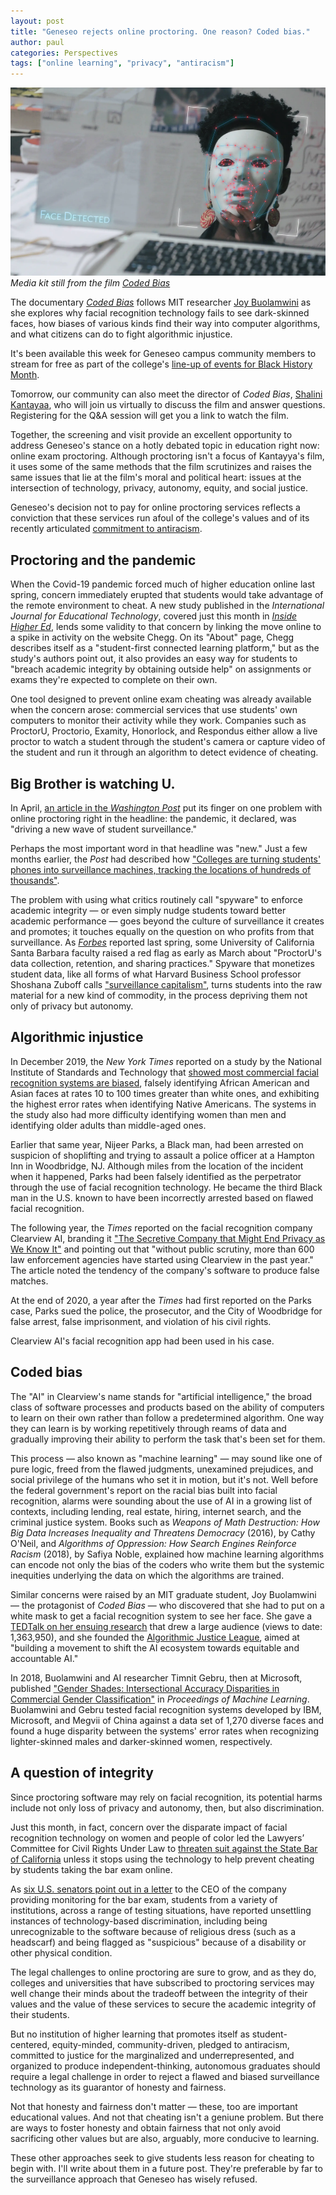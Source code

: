 ```yaml
---
layout: post
title: "Geneseo rejects online proctoring. One reason? Coded bias." 
author: paul
categories: Perspectives
tags: ["online learning", "privacy", "antiracism"]
---
```


![Still from Coded Bias film](/images/1_JoyinMaskStill_50-percent.png)
*Media kit still from the film [Coded Bias](https://www.codedbias.com/marketing-and-social-kit)*

<span class="drop">T</span>he documentary [*Coded Bias*](https://www.codedbias.com/) follows MIT researcher [Joy Buolamwini](https://www.poetofcode.com/) as she explores why facial recognition technology fails to see dark-skinned faces, how biases of various kinds find their way into computer algorithms, and what citizens can do to fight algorithmic injustice.

It's been available this week for Geneseo campus community members to stream for free as part of the college's [line-up of events for Black History Month](https://events.geneseo.edu/black_history_month). 

Tomorrow, our community can also meet the director of *Coded Bias*, [Shalini Kantayaa](https://www.shalinikantayya.net/), who will join us virtually to discuss the film and answer questions. Registering for the Q&A session will get you a link to watch the film.

Together, the screening and visit provide an excellent opportunity to address Geneseo's stance on a hotly debated topic in education right now: online exam proctoring. Although  proctoring isn't a focus of Kantayya's film, it uses some of the same methods that the film scrutinizes and raises the same issues that lie at the film's moral and political heart: issues at the intersection of technology, privacy, autonomy, equity, and social justice. 

Geneseo's decision not to pay for online proctoring services reflects a conviction that these services run afoul of the college's values and of its recently articulated [commitment to antiracism](https://www.geneseo.edu/tlc/becoming-antiracist-college-project).

## Proctoring and the pandemic

When the Covid-19 pandemic forced much of higher education online last spring, concern immediately erupted that students would take advantage of the remote environment to cheat. A new study published in the *International Journal for Educational Technology*, covered just this month in *[Inside Higher Ed](https://www.insidehighered.com/news/2021/02/05/study-finds-nearly-200-percent-jump-questions-submitted-chegg-after-start-pandemic)*, lends some validity to that concern by linking the move online to a spike in activity on the website Chegg. On its "About" page, Chegg describes itself as a "student-first connected learning platform," but as the study's authors point out, it also provides an easy way for students to "breach academic integrity by obtaining outside help" on assignments or exams they're expected to complete on their own. 

One tool designed to prevent online exam cheating was already available when the concern arose: commercial services that use students' own computers to monitor their activity while they work. Companies such as ProctorU, Proctorio, Examity, Honorlock, and Respondus either allow a live proctor to watch a student through the student's camera or capture video of the student and run it through an algorithm to detect evidence of cheating.

## Big Brother is watching U.

In April, [an article in the *Washington Post*](https://www.washingtonpost.com/technology/2020/04/01/online-proctoring-college-exams-coronavirus/) put its finger on one problem with online proctoring right in the headline: the pandemic, it declared, was "driving a new wave of student surveillance." 

Perhaps the most important word in that headline was "new." Just a few months earlier, the *Post* had described how ["Colleges are turning students' phones into surveillance machines, tracking the locations of hundreds of thousands"](https://www.washingtonpost.com/technology/2019/12/24/colleges-are-turning-students-phones-into-surveillance-machines-tracking-locations-hundreds-thousands/). 

The problem with using what critics routinely call "spyware" to enforce academic integrity — or even simply nudge students toward better academic performance — goes beyond the culture of surveillance it creates and promotes; it touches equally on the question on who profits from that surveillance. As [*Forbes*](https://www.forbes.com/sites/seanlawson/2020/04/24/are-schools-forcing-students-to-install-spyware-that-invades-their-privacy-as-a-result-of-the-coronavirus-lockdown/?sh=d9b9d2e638d8) reported last spring, some University of California Santa Barbara faculty raised a red flag as early as March about "ProctorU's data collection, retention, and sharing practices." Spyware that monetizes student data, like all forms of what Harvard Business School professor Shoshana Zuboff calls ["surveillance capitalism"](https://www.theguardian.com/books/2019/oct/04/shoshana-zuboff-surveillance-capitalism-assault-human-automomy-digital-privacy), turns students into the raw material for a new kind of commodity, in the process depriving them not only of privacy but autonomy. 

## Algorithmic injustice

In December 2019, the *New York Times* reported on a study by the National Institute of Standards and Technology that [showed most commercial facial recognition systems are biased](https://www.nytimes.com/2019/12/19/technology/facial-recognition-bias.html), falsely identifying African American and Asian faces at rates 10 to 100 times greater than white ones, and exhibiting the highest error rates when identifying Native Americans. The systems in the study also had more difficulty identifying women than men and identifying older adults than middle-aged ones.

Earlier that same year, Nijeer Parks, a Black man, had been arrested on suspicion of shoplifting and trying to assault a police officer at a Hampton Inn in Woodbridge, NJ. Although miles from the location of the incident when it happened, Parks had been falsely identified as the perpetrator through the use of facial recognition technology. He became the third Black man in the U.S. known to have been incorrectly arrested based on flawed facial recognition. 

The following year, the *Times* reported on the facial recognition company Clearview AI, branding it ["The Secretive Company that Might End Privacy as We Know It"](https://www.nytimes.com/2020/01/18/technology/clearview-privacy-facial-recognition.html) and pointing out that "without public scrutiny, more than 600 law enforcement agencies have started using Clearview in the past year." The article noted the tendency of the company's software to produce false matches.

At the end of 2020, a year after the *Times* had first reported on the Parks case, Parks sued the police, the prosecutor, and the City of Woodbridge for false arrest, false imprisonment, and violation of his civil rights. 

Clearview AI's facial recognition app had been used in his case.

## Coded bias

The "AI" in Clearview's name stands for "artificial intelligence," the broad class of software processes and products based on the ability of computers to learn on their own rather than follow a predetermined algorithm. One way they can learn is by working repetitively through reams of data and gradually improving their ability to perform the task that's been set for them.

This process &mdash; also known as "machine learning" &mdash; may sound like one of pure logic, freed from the flawed judgments, unexamined prejudices, and social privilege of the humans who set it in motion, but it's not. Well before the federal government's report on the racial bias built into facial recognition, alarms were sounding about the use of AI in a growing list of contexts, including lending, real estate, hiring, internet search, and the criminal justice system. Books such as *Weapons of Math Destruction: How Big Data Increases Inequality and Threatens Democracy* (2016), by Cathy O'Neil, and *Algorithms of Oppression: How Search Engines Reinforce Racism* (2018), by Safiya Noble, explained how machine learning algorithms can encode not only the bias of the coders who write them but the systemic inequities underlying the data on which the algorithms are trained. 

Similar concerns were raised by an MIT graduate student, Joy Buolamwini &mdash; the protagonist of *Coded Bias* &mdash; who discovered that she had to put on a white mask to get a facial recognition system to see her face. She gave a [TEDTalk on her ensuing research](https://www.ted.com/talks/joy_buolamwini_how_i_m_fighting_bias_in_algorithms) that drew a large audience (views to date: 1,363,950), and she founded the [Algorithmic Justice League](https://www.ajl.org/), aimed at "building a movement to shift the AI ecosystem towards equitable and accountable AI." 

In 2018, Buolamwini and AI researcher Timnit Gebru, then at Microsoft, published ["Gender Shades: Intersectional Accuracy Disparities in Commercial Gender Classification"](http://proceedings.mlr.press/v81/buolamwini18a/buolamwini18a.pdf) in *Proceedings of Machine Learning*. Buolamwini and Gebru tested facial recognition systems developed by IBM, Microsoft, and Megvii of China against a data set of 1,270 diverse faces and found a huge disparity between the systems' error rates when recognizing lighter-skinned males and darker-skinned women, respectively. 

## A question of integrity

Since proctoring software may rely on facial recognition, its potential harms include not only loss of privacy and autonomy, then, but also discrimination.

Just this month, in fact, concern over the disparate impact of facial recognition technology on women and people of color led the Lawyers’ Committee for Civil Rights Under Law to [threaten suit against the State Bar of California](https://news.bloomberglaw.com/business-and-practice/civil-rights-group-threatens-suit-over-bar-exam-facial-scans) unless it stops using the technology to help prevent cheating by students taking the bar exam online.

As [six U.S. senators point out in a letter](https://www.eff.org/files/2020/12/08/2020.12.3_senate_letter_to_ed_testing_software_companies_examsoft.pdf) to the CEO of the company providing monitoring for the bar exam, students from a variety of institutions, across a range of testing situations, have reported unsettling instances of technology-based discrimination, including being unrecognizable to the software because of religious dress (such as a headscarf) and being flagged as "suspicious" because of a disability or other physical condition.

The legal challenges to online proctoring are sure to grow, and as they do, colleges and universities that have subscribed to proctoring services may well change their minds about the tradeoff between the integrity of their values and the value of these services to secure the academic integrity of their students.

But no institution of higher learning that promotes itself as student-centered, equity-minded, community-driven, pledged to antiracism, committed to justice for the marginalized and underrepresented, and organized to produce independent-thinking, autonomous graduates should require a legal challenge in order to reject a flawed and biased surveillance technology as its guarantor of honesty and fairness.

Not that honesty and fairness don't matter — these, too are important educational values. And not that cheating isn't a geniune problem. But there are ways to foster honesty and obtain fairness that not only avoid sacrificing other values but are also, arguably, more conducive to learning.

These other approaches seek to give students less reason for cheating to begin with. I'll write about them in a future post. They're preferable by far to the surveillance approach that Geneseo has wisely refused.














